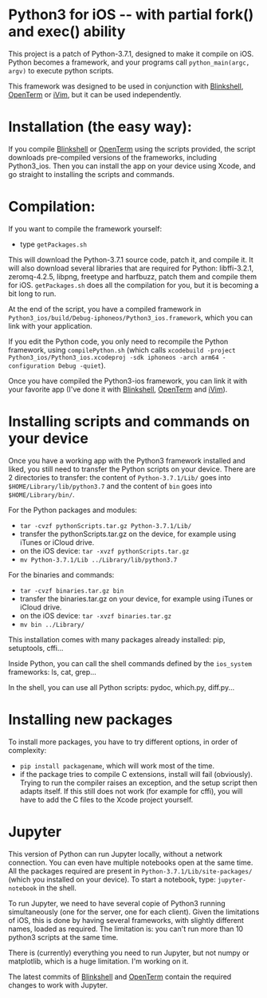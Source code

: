 # Python3 for iOS -- with partial fork() and exec() ability

This project is a patch of Python-3.7.1, designed to make it compile on iOS. Python becomes a framework, and your programs call `python_main(argc, argv)` to execute python scripts. 

This framework was designed to be used in conjunction with [Blinkshell](https://github.com/holzschu/blink), [OpenTerm](https://github.com/holzschu/terminal) or [iVim](https://github.com/holzschu/iVim), but it can be used independently. 

# Installation (the easy way):

If you compile [Blinkshell](https://github.com/holzschu/blink) or [OpenTerm](https://github.com/holzschu/terminal) using the scripts provided, the script downloads pre-compiled versions of the frameworks, including Python3_ios. Then you can install the app on your device using Xcode, and go straight to installing the scripts and commands.

# Compilation:

If you want to compile the framework yourself: 

- type `getPackages.sh`

This will download the Python-3.7.1 source code, patch it, and compile it. It will also download several libraries that are required for Python: libffi-3.2.1, zeromq-4.2.5, libpng, freetype and harfbuzz, patch them and compile them for iOS. `getPackages.sh` does all the compilation for you, but it is becoming a bit long to run. 

At the end of the script, you have a compiled framework in `Python3_ios/build/Debug-iphoneos/Python3_ios.framework`, which you can link with your application.

If you edit the Python code, you only need to recompile the Python framework, using `compilePython.sh` (which calls `xcodebuild -project Python3_ios/Python3_ios.xcodeproj -sdk iphoneos -arch arm64 -configuration Debug -quiet`). 

Once you have compiled the Python3-ios framework, you can link it with your favorite app (I've done it with [Blinkshell](https://github.com/holzschu/blink), [OpenTerm](https://github.com/holzschu/terminal)  and [iVim](https://github.com/holzschu/iVim)). 

# Installing scripts and commands on your device

Once you have a working app with the Python3 framework installed and liked, you still need to transfer the Python scripts on your device. There are 2 directories to transfer: the content of `Python-3.7.1/Lib/` goes into `$HOME/Library/lib/python3.7` and the content of `bin` goes into `$HOME/Library/bin/`. 

For the Python packages and modules: 
- `tar -cvzf pythonScripts.tar.gz Python-3.7.1/Lib/`
- transfer the pythonScripts.tar.gz on the device, for example using iTunes or iCloud drive.
- on the iOS device: `tar -xvzf pythonScripts.tar.gz`
- `mv Python-3.7.1/Lib ../Library/lib/python3.7`

For the binaries and commands: 
- `tar -cvzf binaries.tar.gz bin`
- transfer the binaries.tar.gz on your device, for example using iTunes or iCloud drive.
- on the iOS device: `tar -xvzf binaries.tar.gz` 
- `mv bin ../Library/`

This installation comes with many packages already installed: pip, setuptools, cffi...

Inside Python, you can call the shell commands defined by the `ios_system` frameworks: ls, cat, grep... 

In the shell, you can use all Python scripts: pydoc, which.py, diff.py... 

# Installing new packages

To install more packages, you have to try different options, in order of complexity:
- `pip install packagename`, which will work most of the time.
- if the package tries to compile C extensions, install will fail (obviously). Trying to run the compiler raises an exception, and the setup script then adapts itself. If this still does not work (for example for cffi), you will have to add the C files to the Xcode project yourself. 

# Jupyter

This version of Python can run Jupyter locally, without a network connection. You can even have multiple notebooks open at the same time. All the packages required are present in `Python-3.7.1/Lib/site-packages/` (which you installed on your device). To start a notebook, type: `jupyter-notebook` in the shell. 

To run Jupyter, we need to have several copie of Python3 running simultaneously (one for the server, one for each client). Given the limitations of iOS, this is done by having several frameworks, with slightly different names, loaded as required. The limitation is: you can't run more than 10 python3 scripts at the same time. 

There is (currently) everything you need to run Jupyter, but not numpy or matplotlib, which is a huge limitation. I'm working on it.

The latest commits of [Blinkshell](https://github.com/holzschu/blink) and [OpenTerm](https://github.com/holzschu/terminal) contain the required changes to work with Jupyter. 

